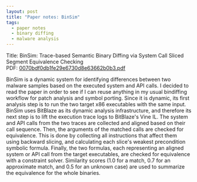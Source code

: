 ```yaml
---
layout: post
title: "Paper notes: BinSim"
tags:
  - paper notes
  - binary diffing
  - malware analysis
---
```

Title: BinSim: Trace-based Semantic Binary Diffing via System Call Sliced Segment Equivalence Checking<br>
PDF: <a href="/public/0070bdf0db1fe29e6730d8e63662b0b3.pdf">0070bdf0db1fe29e6730d8e63662b0b3.pdf</a>

BinSim is a dynamic system for identifying differences between two malware
samples based on the executed system and API calls. I decided to read the paper
in order to see if I can reuse anything in my usual bindiffing workflow for patch
analysis and symbol porting. Since it is dynamic, its first analysis step is to
run the two target x86 executables with the same input. BinSim uses BitBlaze as
its dynamic analysis infrastructure, and therefore its next step is to lift the
execution trace logs to BitBlaze's Vine IL. The system and API calls from the two
traces are collected and aligned based on their call sequence. Then, the arguments
of the matched calls are checked for equivalence. This is done by collecting all
instructions that affect them using backward slicing, and calculating each
slice's weakest precondition symbolic formula. Finally, the two formulas,
each representing an aligned system or API call from the target executables, are
checked for equivalence with a constraint solver. Similarity scores (1.0 for
a match, 0.7 for an approximate match, and 0.5 for an unknown case) are used
to summarize the equivalence for the whole binaries.
